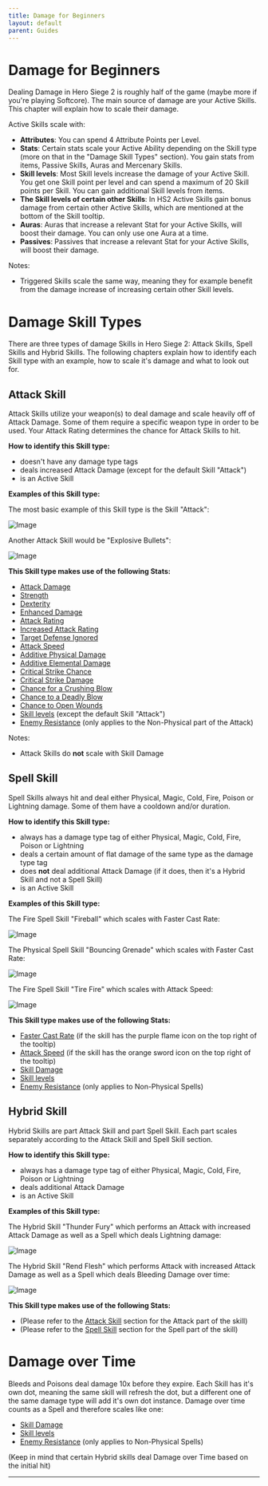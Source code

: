 ```yaml
---
title: Damage for Beginners
layout: default
parent: Guides
---
```


# Damage for Beginners
Dealing Damage in Hero Siege 2 is roughly half of the game (maybe more if you're playing Softcore). The main source of damage are your Active Skills. This chapter will explain how to scale their damage.

Active Skills scale with: 
- **Attributes**: You can spend 4 Attribute Points per Level.
- **Stats**: Certain stats scale your Active Ability depending on the Skill type (more on that in the "Damage Skill Types" section). You gain stats from items, Passive Skills, Auras and Mercenary Skills.
- **Skill levels**: Most Skill levels increase the damage of your Active Skill. You get one Skill point per level and can spend a maximum of 20 Skill points per Skill. You can gain additional Skill levels from items.
- **The Skill levels of certain other Skills**: In HS2 Active Skills gain bonus damage from certain other Active Skills, which are mentioned at the bottom of the Skill tooltip.
- **Auras**: Auras that increase a relevant Stat for your Active Skills, will boost their damage. You can only use one Aura at a time.
- **Passives**: Passives that increase a relevant Stat for your Active Skills, will boost their damage.

Notes:
- Triggered Skills scale the same way, meaning they for example benefit from the damage increase of increasing certain other Skill levels.

# Damage Skill Types
There are three types of damage Skills in Hero Siege 2: Attack Skills, Spell Skills and Hybrid Skills. The following chapters explain how to identify each Skill type with an example, how to scale it's damage and what to look out for.

## Attack Skill
Attack Skills utilize your weapon(s) to deal damage and scale heavily off of Attack Damage. Some of them require a specific weapon type in order to be used. Your Attack Rating determines the chance for Attack Skills to hit.

**How to identify this Skill type:**

- doesn't have any damage type tags
- deals increased Attack Damage (except for the default Skill "Attack")
- is an Active Skill

**Examples of this Skill type:**

The most basic example of this Skill type is the Skill "Attack":

![Image](../../assets/images/attack.png "(default) Attack")

Another Attack Skill would be "Explosive Bullets":

![Image](../../assets/images/explosive_bullets.png "Explosive Bullets (Pirate)")


**This Skill type makes use of the following Stats:**

- [Attack Damage]
- [Strength]
- [Dexterity]
- [Enhanced Damage]
- [Attack Rating]
- [Increased Attack Rating]
- [Target Defense Ignored]
- [Attack Speed]
- [Additive Physical Damage]
- [Additive Elemental Damage]
- [Critical Strike Chance]
- [Critical Strike Damage]
- [Chance for a Crushing Blow]
- [Chance to a Deadly Blow]
- [Chance to Open Wounds]
- [Skill levels] (except the default Skill "Attack")
- [Enemy Resistance] (only applies to the Non-Physical part of the Attack)


Notes: 
- Attack Skills do **not** scale with Skill Damage

## Spell Skill
Spell Skills always hit and deal either Physical, Magic, Cold, Fire, Poison or Lightning damage. Some of them have a cooldown and/or duration.

**How to identify this Skill type:**

- always has a damage type tag of either Physical, Magic, Cold, Fire, Poison or Lightning
- deals a certain amount of flat damage of the same type as the damage type tag
- does **not** deal additional Attack Damage (if it does, then it's a Hybrid Skill and not a Spell Skill)
- is an Active Skill

**Examples of this Skill type:**

The Fire Spell Skill "Fireball" which scales with Faster Cast Rate:

![Image](../../assets/images/fireball.png "Fireball (Pyromancer)")

The Physical Spell Skill "Bouncing Grenade" which scales with Faster Cast Rate:

![Image](../../assets/images/bouncing_grenade.png "Bouncing Grenade (Marauder)")

The Fire Spell Skill "Tire Fire" which scales with Attack Speed:

![Image](../../assets/images/tire_fire.png "Tire Fire (Redneck)")


**This Skill type makes use of the following Stats:**

- [Faster Cast Rate] (if the skill has the purple flame icon on the top right of the tooltip)
- [Attack Speed] (if the skill has the orange sword icon on the top right of the tooltip)
- [Skill Damage]
- [Skill levels] 
- [Enemy Resistance] (only applies to Non-Physical Spells)


## Hybrid Skill
Hybrid Skills are part Attack Skill and part Spell Skill. Each part scales separately according to the Attack Skill and Spell Skill section. 

**How to identify this Skill type:**

- always has a damage type tag of either Physical, Magic, Cold, Fire, Poison or Lightning
- deals additional Attack Damage
- is an Active Skill

**Examples of this Skill type:**

The Hybrid Skill "Thunder Fury" which performs an Attack with increased Attack Damage as well as a Spell which deals Lightning damage:

![Image](../../assets/images/thunder_fury.png "Thunder Fury (Amazon)")

The Hybrid Skill "Rend Flesh" which performs Attack with increased Attack Damage as well as a Spell which deals Bleeding Damage over time:

![Image](../../assets/images/rend_flesh.png "Rend Flesh (Marauder)")

**This Skill type makes use of the following Stats:**

- (Please refer to the [Attack Skill](#attack-skill) section for the Attack part of the skill)
- (Please refer to the [Spell Skill](#spell-skill) section for the Spell part of the skill)


# Damage over Time
Bleeds and Poisons deal damage 10x before they expire. Each Skill has it's own dot, meaning the same skill will refresh the dot, but a different one of the same damage type will add it's own dot instance. Damage over time counts as a Spell and therefore scales like one:
- [Skill Damage]
- [Skill levels] 
- [Enemy Resistance] (only applies to Non-Physical Spells)

(Keep in mind that certain Hybrid skills deal Damage over Time based on the initial hit)

----

[Attack Damage]: ../mechanics/stats.html#attack-damage
[Strength]: ../mechanics/stats.html#attributes
[Dexterity]: ../mechanics/stats.html#attributes
[Enhanced Damage]: ../mechanics/stats.html#enhanced-damage
[Attack Rating]: ../mechanics/stats.html#attack-rating
[Increased Attack Rating]: ../mechanics/stats.html#increased-attack-rating
[Target Defense Ignored]: ../mechanics/stats.html#target-defense-ignored
[Attack Speed]: ../mechanics/stats.html#attack-speed
[Additive Physical Damage]: ../mechanics/stats.html#additive-physical-damage
[Additive Elemental Damage]: ../mechanics/stats.html#additive-elemental-damage
[Critical Strike Chance]: ../mechanics/stats.html#critical-strike-chance
[Critical Strike Damage]: ../mechanics/stats.html#critical-strike-damage
[Chance for a Crushing Blow]: ../mechanics/stats.html#chance-for-a-crushing-blow
[Chance to a Deadly Blow]: ../mechanics/stats.html#chance-for-a-deadly-blow
[Chance to Open Wounds]: ../mechanics/stats.html#chance-to-open-wounds
[Life stolen per Hit]: ../mechanics/stats.html#life-stolen-per-hit
[Mana stolen per Hit]: ../mechanics/stats.html#mana-stolen-per-hit
[Energy]: ../mechanics/stats.html#attributes
[Mana]: ../mechanics/stats.html#mana
[Skill levels]: ../mechanics/stats.html#all-skills
[Enemy Resistance]: ../mechanics/stats.html#enemy-resistance
[Faster Cast Rate]: ../mechanics/stats.html#faster-cast-rate 
[Skill Damage]: ../mechanics/stats.html#skill-damage